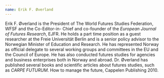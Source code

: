 ```yaml
---
name: Erik F. Øverland
---
```

Erik F. Øverland is the President of The World Futures Studies Federation, WFSF and the Co-Editor-in- Chief and co-founder of the *European Journal of Futures Research*, EJFR. He holds a part time position as a guest researcher at the Freie Universität Berlin and is a senior policy advisor to the Norwegian Minister of Education and Research. He has represented Norway as official delegate to several working groups and committees in the EU and the Council of Europe. He has also conducted futures studies for agencies and business enterprises both in Norway and abroad. Dr. Øverland has published several books and scientific articles about futures studies, such as *CARPE FUTURUM*. How to manage the future, Cappelen Publishing 2010.